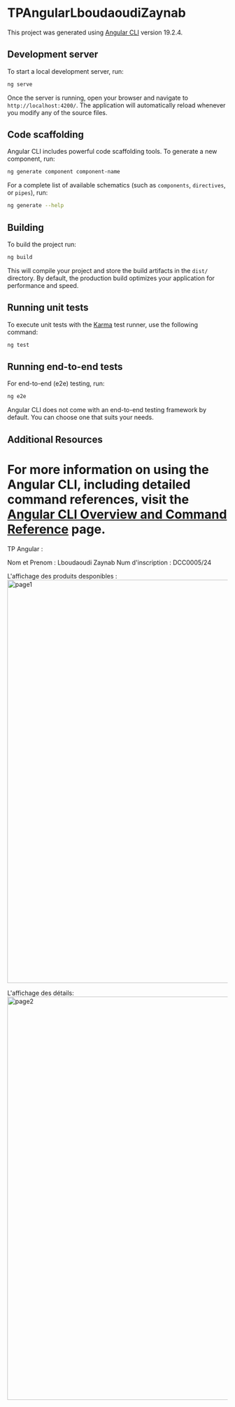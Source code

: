 # TPAngularLboudaoudiZaynab

This project was generated using [Angular CLI](https://github.com/angular/angular-cli) version 19.2.4.

## Development server

To start a local development server, run:

```bash
ng serve
```

Once the server is running, open your browser and navigate to `http://localhost:4200/`. The application will automatically reload whenever you modify any of the source files.

## Code scaffolding

Angular CLI includes powerful code scaffolding tools. To generate a new component, run:

```bash
ng generate component component-name
```

For a complete list of available schematics (such as `components`, `directives`, or `pipes`), run:

```bash
ng generate --help
```

## Building

To build the project run:

```bash
ng build
```

This will compile your project and store the build artifacts in the `dist/` directory. By default, the production build optimizes your application for performance and speed.

## Running unit tests

To execute unit tests with the [Karma](https://karma-runner.github.io) test runner, use the following command:

```bash
ng test
```

## Running end-to-end tests

For end-to-end (e2e) testing, run:

```bash
ng e2e
```

Angular CLI does not come with an end-to-end testing framework by default. You can choose one that suits your needs.

## Additional Resources

For more information on using the Angular CLI, including detailed command references, visit the [Angular CLI Overview and Command Reference](https://angular.dev/tools/cli) page.
=======
TP Angular :

Nom et Prenom     : Lboudaoudi Zaynab
Num d'inscription : DCC0005/24

L'affichage des produits desponibles :
<img width="919" alt="page1" src="https://github.com/user-attachments/assets/e03d62ba-ef7d-4248-b4b8-6875a36962b5" />

L'affichage des détails:
<img width="919" alt="page2" src="https://github.com/user-attachments/assets/6f71053b-7c30-4eeb-9df8-1601380b3128" />
